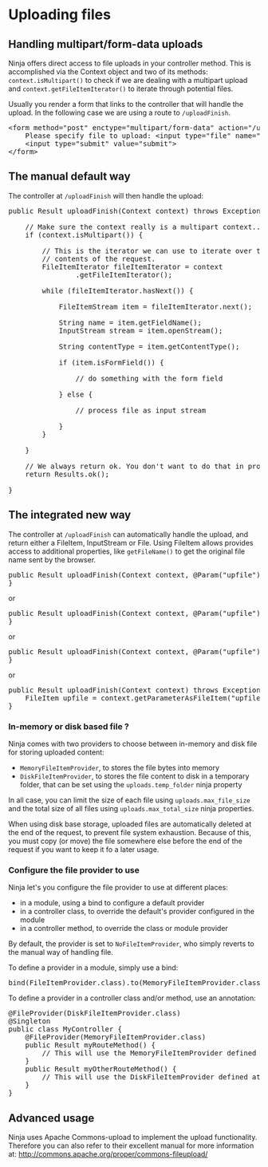 Uploading files
===============

Handling multipart/form-data uploads
------------------------------------

Ninja offers direct access to file uploads in your controller method. This 
is accomplished via the Context object and two of its methods: 
<code>context.isMultipart()</code> to check if we are dealing with a multipart upload
and <code>context.getFileItemIterator()</code> to iterate through potential
files.


Usually you render a form that links to the controller that will handle the
upload. In the following case we are using a route to <code>/uploadFinish</code>.

<pre class="prettyprint">
&lt;form method=&quot;post&quot; enctype=&quot;multipart/form-data&quot; action=&quot;/uploadFinish&quot;&gt;
    Please specify file to upload: &lt;input type=&quot;file&quot; name=&quot;upfile&quot;&gt;&lt;br /&gt;
    &lt;input type=&quot;submit&quot; value=&quot;submit&quot;&gt;
&lt;/form&gt;
</pre>

The manual default way
--------------

The controller at <code>/uploadFinish</code> will then handle the upload:

<pre class="prettyprint">
public Result uploadFinish(Context context) throws Exception {

    // Make sure the context really is a multipart context...
    if (context.isMultipart()) {

        // This is the iterator we can use to iterate over the
        // contents of the request.
        FileItemIterator fileItemIterator = context
                .getFileItemIterator();

        while (fileItemIterator.hasNext()) {

            FileItemStream item = fileItemIterator.next();

            String name = item.getFieldName();
            InputStream stream = item.openStream();

            String contentType = item.getContentType();

            if (item.isFormField()) {

                // do something with the form field

            } else {

                // process file as input stream

            }
        }

    }
    
    // We always return ok. You don't want to do that in production ;)
    return Results.ok();

}
</pre>

The integrated new way
--------------

The controller at <code>/uploadFinish</code> can automatically handle the upload, and return either a FileItem, InputStream or File.
Using FileItem allows provides access to additional properties, like <code>getFileName()</code> to get the original file name sent by the browser.

<pre class="prettyprint">
public Result uploadFinish(Context context, @Param("upfile") FileItem upfile) throws Exception {
}
</pre>
or
<pre class="prettyprint">
public Result uploadFinish(Context context, @Param("upfile") InputStream upfile) throws Exception {
}
</pre>
or
<pre class="prettyprint">
public Result uploadFinish(Context context, @Param("upfile") File upfile) throws Exception {
}
</pre>
or
<pre class="prettyprint">
public Result uploadFinish(Context context) throws Exception {
    FileItem upfile = context.getParameterAsFileItem("upfile");
}
</pre>

### In-memory or disk based file ?

Ninja comes with two providers to choose between in-memory and disk file for storing uploaded content:
- <code>MemoryFileItemProvider</code>, to stores the file bytes into memory
- <code>DiskFileItemProvider</code>, to stores the file content to disk in a temporary folder, that can be set using the <code>uploads.temp_folder</code> ninja property

In all case, you can limit the size of each file using <code>uploads.max_file_size</code> and the total size of all files using <code>uploads.max_total_size</code> ninja properties.

<div class="alert alert-info">
When using disk base storage, uploaded files are automatically deleted at the end of the request, to prevent file system exhaustion. Because of this, you must copy (or move) the file somewhere else before the end of the request if you want to keep it fo a later usage.
</div>

### Configure the file provider to use

Ninja let's you configure the file provider to use at different places:
- in a module, using a bind to configure a default provider
- in a controller class, to override the default's provider configured in the module
- in a controller method, to override the class or module provider

By default, the provider is set to <code>NoFileItemProvider</code>, who simply reverts to the manual way of handling file.

To define a provider in a module, simply use a bind:
<pre class="prettyprint">
bind(FileItemProvider.class).to(MemoryFileItemProvider.class)
</pre>

To define a provider in a controller class and/or method, use an annotation:

<pre class="prettyprint">
@FileProvider(DiskFileItemProvider.class)
@Singleton
public class MyController {
    @FileProvider(MemoryFileItemProvider.class)
    public Result myRouteMethod() {
        // This will use the MemoryFileItemProvider defined at method level
    }
    public Result myOtherRouteMethod() {
        // This will use the DiskFileItemProvider defined at class level
    }
}
</pre>

Advanced usage
--------------

Ninja uses Apache Commons-upload to implement the upload functionality. Therefore
you can also refer to their excellent manual for more information at: 
http://commons.apache.org/proper/commons-fileupload/

